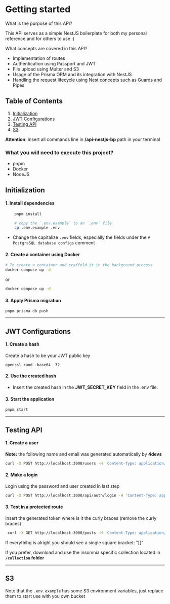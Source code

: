 # Getting started

What is the purpose of this API? 

This API serves as a simple NestJS boilerplate for both my personal reference and for others to use :)

What concepts are covered in this API?

- Implementation of routes
- Authentication using Passport and JWT
- File upload using Multer and S3
- Usage of the Prisma ORM and its integration with NestJS
- Handling the request lifecycle using Nest concepts such as Guards and Pipes

## Table of Contents
1. [Initialization](#initialization)
2. [JWT Configurations](#jwt-configurations)
3. [Testing API](#testing-api)
4. [S3](#s3)

**Attention**: insert all commands line in **/api-nestjs-bp** path in your terminal

### What you will need to execute this project?
- pnpm
- Docker
- NodeJS

## Initialization

#### 1. Install dependencies

```bash
    pnpm install

    # copy the `.env.example` to an `.env` file
    cp .env.example .env

```

- Change the capitalize `.env` fields, especially the fields under the `# PostgreSQL database configs` comment

#### 2. Create a container using Docker

```bash
# To create a container and scaffold it in the background process
docker-compose up -d
```

or

```bash
docker compose up -d
```



#### 3. Apply Prisma migration

    pnpm prisma db push

---

## JWT Configurations

#### 1. Create a hash

Create a hash to be your JWT public key

    openssl rand -base64  32

#### 2. Use the created hash

-  Insert the created hash in the **JWT_SECRET_KEY** field in the .env file.

#### 3. Start the application

    pnpm start

---

## Testing API

#### 1. Create a user
**Note:** the following name and email was generated automatically by **4devs**

```bash
curl -X POST http://localhost:3000/users -H 'Content-Type: application/json' -d '{"name": "Marcos Felipe Ian Lopes", "email": "marcos@email.com", "password": "1234"}'
```

#### 2. Make a login

Login using the password and user created in last step

```bash
curl -X POST http://localhost:3000/api/auth/login -H 'Content-Type: application/json' -d '{"email": "marcos@email.com", "password": "1234"}'
```

#### 3. Test in a protected route

Insert the generated token where is it the curly braces (remove the curly braces)

```bash
 curl -X GET http://localhost:3000/posts -H 'Content-Type: application/json' -H "Authorization: Bearer {token}"
```

If everythihg is alright you should see a single square bracket: "[]"


If you prefer, download and use the insomnia specific collection located in **`/collection` folder**

---
## S3
Note that the `.env.example` has some S3 environment variables, just replace them to start use with you own bucket 
